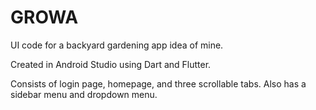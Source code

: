 # GROWA

UI code for a backyard gardening app idea of mine.

Created in Android Studio using Dart and Flutter.

Consists of login page, homepage, and three scrollable tabs. Also has a sidebar menu and dropdown menu.

